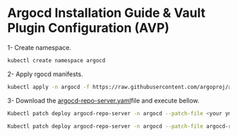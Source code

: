# Argocd Installation Guide & Vault Plugin Configuration (AVP)

1- Create namespace.

```bash
kubectl create namespace argocd
```
2- Apply rgocd manifests.

```bash
kubectl apply -n argocd -f https://raw.githubusercontent.com/argoproj/argo-cd/stable/manifests/install.yaml
```

3- Download the [argocd-repo-server.yaml](https://github.com/mahafdah/argocd-installation-guide/blob/main/argocd-repo-server.yaml)file and execute bellow.

```bash
Kubectl patch deploy argocd-repo-server -n argocd --patch-file <your yml> # e.g. argocd-repo-server.yaml
```

```bash
Kubectl patch deploy argocd-repo-server -n argocd --patch-file argocd-repo-server.yaml
```
